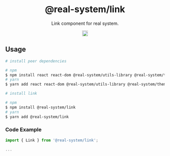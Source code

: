 <h1 align="center">@real-system/link</h1>
<p align="center">Link component for real system.</p>
<p align="center">
<a href="https://www.npmjs.com/package/@real-system/link"><img src="https://badgen.net/npm/v/@real-system/link?label=&icon=npm&color=blue" alt="npm version" height="18"/></a>
</p>

## Usage

```bash
# install peer dependencies

# npm
$ npm install react react-dom @real-system/utils-library @real-system/theme-library @real-system/box-primitive @real-system/styling-library @real-system/icon
# yarn
$ yarn add react react-dom @real-system/utils-library @real-system/theme-library @real-system/box-primitive @real-system/styling-library @real-system/icon

# install link

# npm
$ npm install @real-system/link
# yarn
$ yarn add @real-system/link
```

### Code Example

```typescript
import { Link } from '@real-system/link';

...

```
